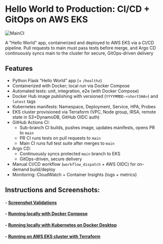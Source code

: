 # Hello World to Production: CI/CD + GitOps on AWS EKS

![MainCI](https://github.com/s1natex/my-devops-cicd-demo/actions/workflows/MainCI.yml/badge.svg?branch=main)

A "Hello World" app, containerized and deployed to AWS EKS via a CI/CD pipeline.
Pull requests to main must pass tests before merge, and Argo CD continuously syncs main to the cluster for secure, GitOps-driven delivery

## Features
- Python Flask “Hello World” app (+ `/healthz`)
- Containerized with Docker; local run via Docker Compose
- Automated tests: unit, integration, e2e (with Docker Compose)
- Docker Hub image publishing with versioned (`YYYYMMDD-<shortSHA>`) and `latest` tags
- Kubernetes manifests: Namespace, Deployment, Service, HPA, Probes
- EKS cluster provisioned via Terraform (VPC, Node group, IRSA, remote state in S3+DynamoDB, GitHub OIDC auth)
- GitHub Actions CI:
  - Sub-branch CI builds, pushes image, updates manifests, opens PR to `main`
  - PR CI runs tests on pull requests to `main`
  - Main CI runs full test suite after merges to `main`
- Argo CD:
  - Continuously syncs protected `main` branch to EKS
  - GitOps-driven, secure delivery
- Manual CI/CD workflow (`workflow_dispatch` + AWS OIDC) for on-demand build/deploy
- Monitoring: CloudWatch + Container Insights (logs + metrics)

## Instructions and Screenshots:
#### - [Screenshot Validations](./docs/ScreenshotValidation.md)
#### - [Running locally with Docker Compose](./docs/dockercompose.md)
#### - [Running locally with Kubernetes on Docker Desktop](./docs/localcluster.md)
#### - [Running on AWS EKS cluster with Terraform](./docs/ekscluster.md)
